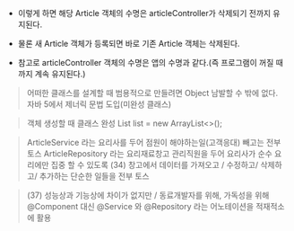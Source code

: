 - 이렇게 하면 해당 Article 객체의 수명은 articleController가 삭제되기 전까지 유지된다.

- 물론 새 Article 객체가 등록되면 바로 기존 Article 객체는 삭제된다.

- 참고로 articleController 객체의 수명은 앱의 수명과 같다.(즉 프로그램이 꺼질 때 까지 계속 유지된다.)
 
>어떠한 클래스를 설계할 때
범용적으로 만들려면 Object 남발할 수 밖에 없다.
자바 5에서 제너릭 문법 도입(미완성 클래스)

>객체 생성할 때 클래스 완성
List<String> list = new ArrayList<>();

> ArticleService 라는 요리사를 두어 점원이 해야하는일(고객응대) 빼고는 전부 토스
> ArticleRepository 라는 요리재료창고 관리직원을 두어 요리사가 순수 요리에만 집중 할 수 있도록
> (34) 창고에서 데이터를 가져오고 / 수정하고/ 삭제하고/ 추가하는 단순한 일들을 전부 토스

> (37) 성능상과 기능상에 차이가 없지만 / 동료개발자를 위해, 가독성을 위해
> @Component 대신 @Service 와 @Repository 라는 어노테이션을 적재적소에 활용
> 